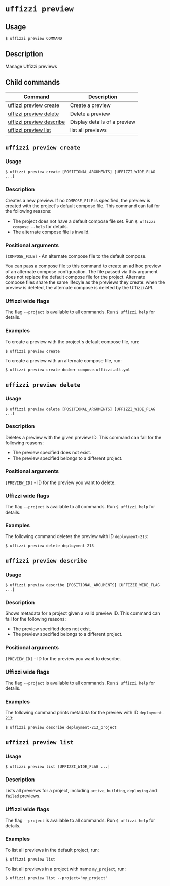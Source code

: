 # `uffizzi preview`  

## Usage  

```
$ uffizzi preview COMMAND
```

## Description

Manage Uffizzi previews

## Child commands

| **Command**                                     | **Description**              |
|-------------------------------------------------|------------------------------|
| [uffizzi preview create](preview.md#create)     | Create a preview             |
| [uffizzi preview delete](preview.md#delete)     | Delete a preview             |
| [uffizzi preview describe](preview.md#describe) | Display details of a preview |
| [uffizzi preview list](preview.md#list)         | list all previews            | 


## <a id="create"></a> `uffizzi preview create`  

### Usage

```  
$ uffizzi preview create [POSITIONAL_ARGUMENTS] [UFFIZZI_WIDE_FLAG ...]
```

### Description

Creates a new preview. If no `COMPOSE_FILE` is specified, the preview is created with the project´s default compose file. This command can fail for the following reasons:  

- The project does not have a default compose file set. Run `$ uffizzi compose --help` for details.  
- The alternate compose file is invalid.  

### Positional arguments

`[COMPOSE_FILE]` - An alternate compose file to the default compose.

You can pass a compose file to this command to create an ad hoc preview of an alternate compose configuration. The file passed via this argument does not replace the default compose file for the project. Alternate compose files share the same lifecyle as the previews they create: when the preview is deleted, the alternate compose is deleted by the Uffizzi API.

### Uffizzi wide flags

The flag `--project` is available to all commands. Run `$ uffizzi help` for details.

### Examples  

To create a preview with the project´s default compose file, run:  

```
$ uffizzi preview create
```

To create a preview with an alternate compose file, run:  

```
$ uffizzi preview create docker-compose.uffizzi.alt.yml
```

## <a id="delete"></a> `uffizzi preview delete`  

### Usage

```  
$ uffizzi preview delete [POSITIONAL_ARGUMENTS] [UFFIZZI_WIDE_FLAG ...]
```

### Description

Deletes a preview with the given preview ID. This command can fail for the following reasons:  

- The preview specified does not exist.
- The preview specified belongs to a different project.

### Positional arguments

`[PREVIEW_ID]` - ID for the preview you want to delete.  

### Uffizzi wide flags

The flag `--project` is available to all commands. Run `$ uffizzi help` for details.

### Examples  

The following command deletes the preview with ID `deployment-213`:

```
$ uffizzi preview delete deployment-213
```

## <a id="describe"></a> `uffizzi preview describe`  

### Usage

```  
$ uffizzi preview describe [POSITIONAL_ARGUMENTS] [UFFIZZI_WIDE_FLAG ...]
```

### Description

Shows metadata for a project given a valid preview ID. This command can fail for the following reasons:  

- The preview specified does not exist.
- The preview specified belongs to a different project.  

### Positional arguments

`[PREVIEW_ID]` - ID for the preview you want to describe.  

### Uffizzi wide flags

The flag `--project` is available to all commands. Run `$ uffizzi help` for details.

### Examples  

The following command prints metadata for the preview with ID
`deployment-213`:

```
$ uffizzi preview describe deployment-213_project
```

## <a id="list"></a> `uffizzi preview list`  

### Usage

```
$ uffizzi preview list [UFFIZZI_WIDE_FLAG ...]
```

### Description

Lists all previews for a project, including `active`, `building`, `deploying` and `failed` previews.  

### Uffizzi wide flags
The flag `--project` is available to all commands. Run `$ uffizzi help` for details.

### Examples  

To list all previews in the default project, run:

```
$ uffizzi preview list
```

To list all previews in a project with name `my_project`, run:

```
$ uffizzi preview list --project="my_project"
```
